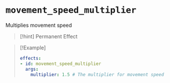 # `movement_speed_multiplier`

Multiplies movement speed

> [!hint] Permanent Effect

> [!Example]
> ```yaml
> effects:
> - id: movement_speed_multiplier
>   args:
>     multiplier: 1.5 # The multiplier for movement speed
> ```
